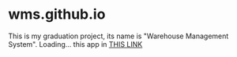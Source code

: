 # wms.github.io
This is my graduation project, its name is "Warehouse Management System". Loading…
this app in [THIS LINK](https://congchinh28.github.io/wms.github.io)
